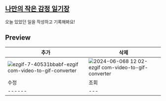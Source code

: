 ## [나만의 작은 감정 일기장](https://emotion-diary-tan-sigma.vercel.app/)

오늘 있었던 일을 작성하고 기록해봐요!

## Preview

| 추가                                                                                                                                                  | 삭제                                                                                                                                                 |
| ----------------------------------------------------------------------------------------------------------------------------------------------------- | ---------------------------------------------------------------------------------------------------------------------------------------------------- |
| ![ezgif-7-40531bbabf-ezgif com-video-to-gif-converter](https://github.com/yammyam/emotion_diary/assets/96424434/a0d16ec0-c217-46f8-8ca7-bca46834f7f8) | ![2024-06-068 12 02-ezgif com-video-to-gif-converter](https://github.com/yammyam/emotion_diary/assets/96424434/05505c5a-048d-4b57-9217-83e9299f343d) |
|수정|조회|
|------|---|
